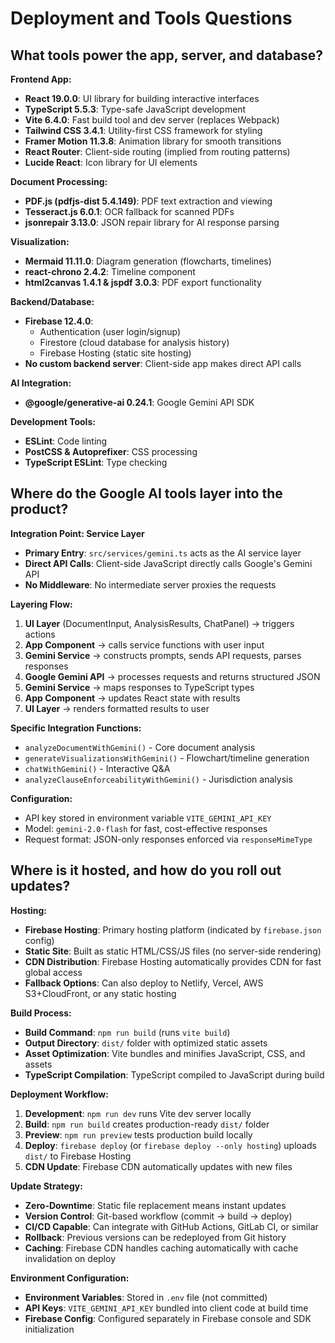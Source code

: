 # Deployment and Tools Questions

## What tools power the app, server, and database?

**Frontend App:**
- **React 19.0.0**: UI library for building interactive interfaces
- **TypeScript 5.5.3**: Type-safe JavaScript development
- **Vite 6.4.0**: Fast build tool and dev server (replaces Webpack)
- **Tailwind CSS 3.4.1**: Utility-first CSS framework for styling
- **Framer Motion 11.3.8**: Animation library for smooth transitions
- **React Router**: Client-side routing (implied from routing patterns)
- **Lucide React**: Icon library for UI elements

**Document Processing:**
- **PDF.js (pdfjs-dist 5.4.149)**: PDF text extraction and viewing
- **Tesseract.js 6.0.1**: OCR fallback for scanned PDFs
- **jsonrepair 3.13.0**: JSON repair library for AI response parsing

**Visualization:**
- **Mermaid 11.11.0**: Diagram generation (flowcharts, timelines)
- **react-chrono 2.4.2**: Timeline component
- **html2canvas 1.4.1 & jspdf 3.0.3**: PDF export functionality

**Backend/Database:**
- **Firebase 12.4.0**: 
  - Authentication (user login/signup)
  - Firestore (cloud database for analysis history)
  - Firebase Hosting (static site hosting)
- **No custom backend server**: Client-side app makes direct API calls

**AI Integration:**
- **@google/generative-ai 0.24.1**: Google Gemini API SDK

**Development Tools:**
- **ESLint**: Code linting
- **PostCSS & Autoprefixer**: CSS processing
- **TypeScript ESLint**: Type checking

## Where do the Google AI tools layer into the product?

**Integration Point: Service Layer**
- **Primary Entry**: `src/services/gemini.ts` acts as the AI service layer
- **Direct API Calls**: Client-side JavaScript directly calls Google's Gemini API
- **No Middleware**: No intermediate server proxies the requests

**Layering Flow:**
1. **UI Layer** (DocumentInput, AnalysisResults, ChatPanel) → triggers actions
2. **App Component** → calls service functions with user input
3. **Gemini Service** → constructs prompts, sends API requests, parses responses
4. **Google Gemini API** → processes requests and returns structured JSON
5. **Gemini Service** → maps responses to TypeScript types
6. **App Component** → updates React state with results
7. **UI Layer** → renders formatted results to user

**Specific Integration Functions:**
- `analyzeDocumentWithGemini()` - Core document analysis
- `generateVisualizationsWithGemini()` - Flowchart/timeline generation  
- `chatWithGemini()` - Interactive Q&A
- `analyzeClauseEnforceabilityWithGemini()` - Jurisdiction analysis

**Configuration:**
- API key stored in environment variable `VITE_GEMINI_API_KEY`
- Model: `gemini-2.0-flash` for fast, cost-effective responses
- Request format: JSON-only responses enforced via `responseMimeType`

## Where is it hosted, and how do you roll out updates?

**Hosting:**
- **Firebase Hosting**: Primary hosting platform (indicated by `firebase.json` config)
- **Static Site**: Built as static HTML/CSS/JS files (no server-side rendering)
- **CDN Distribution**: Firebase Hosting automatically provides CDN for fast global access
- **Fallback Options**: Can also deploy to Netlify, Vercel, AWS S3+CloudFront, or any static hosting

**Build Process:**
- **Build Command**: `npm run build` (runs `vite build`)
- **Output Directory**: `dist/` folder with optimized static assets
- **Asset Optimization**: Vite bundles and minifies JavaScript, CSS, and assets
- **TypeScript Compilation**: TypeScript compiled to JavaScript during build

**Deployment Workflow:**
1. **Development**: `npm run dev` runs Vite dev server locally
2. **Build**: `npm run build` creates production-ready `dist/` folder
3. **Preview**: `npm run preview` tests production build locally
4. **Deploy**: `firebase deploy` (or `firebase deploy --only hosting`) uploads `dist/` to Firebase Hosting
5. **CDN Update**: Firebase CDN automatically updates with new files

**Update Strategy:**
- **Zero-Downtime**: Static file replacement means instant updates
- **Version Control**: Git-based workflow (commit → build → deploy)
- **CI/CD Capable**: Can integrate with GitHub Actions, GitLab CI, or similar
- **Rollback**: Previous versions can be redeployed from Git history
- **Caching**: Firebase CDN handles caching automatically with cache invalidation on deploy

**Environment Configuration:**
- **Environment Variables**: Stored in `.env` file (not committed)
- **API Keys**: `VITE_GEMINI_API_KEY` bundled into client code at build time
- **Firebase Config**: Configured separately in Firebase console and SDK initialization

